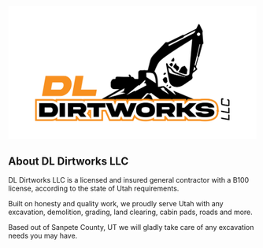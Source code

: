 <img title="DL Dirtworks LLC" src="./images/dl-dirtworks-logo-transparency.png">

## About DL Dirtworks LLC

DL Dirtworks LLC is a licensed and insured general contractor with a B100 license, according to the state of Utah requirements.

Built on honesty and quality work, we proudly serve Utah with any excavation, demolition, grading, land clearing, cabin pads, roads and more. 

Based out of Sanpete County, UT we will gladly take care of any excavation needs you may have. 
